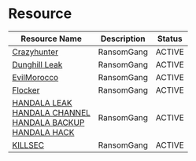 
# Resource

| Resource Name       | Description                              | Status |
|-----------------------------|------------------------------------------|-------|
| [Crazyhunter](https://t.me/CrazyHuntersTeam) | RansomGang | ACTIVE |
| [Dunghill Leak](https://t.me/leaksdirectory) | RansomGang | ACTIVE | 
| [EvilMorocco](https://t.me/evilmorocco) | RansomGang | ACTIVE |
| [Flocker](https://t.me/FSOCIETYWETRUST) | RansomGang | ACTIVE |
| [HANDALA LEAK](https://t.me/Handala_Leak)<br>[HANDALA CHANNEL](https://t.me/Handala_Channel)<br>[HANDALA BACKUP](https://t.me/Handala_Backup)<br>[HANDALA HACK](https://t.me/Handala_hack) | RansomGang | ACTIVE | 
| [KILLSEC](https://t.me/killsecc) | RansomGang | ACTIVE |

